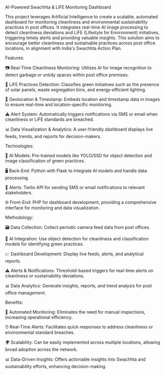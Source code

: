 AI-Powered Swachhta & LiFE Monitoring Dashboard

This project leverages Artificial Intelligence to create a scalable, automated dashboard for monitoring cleanliness and environmental sustainability practices in post offices. It integrates real-time AI image processing to detect cleanliness deviations and LiFE (Lifestyle for Environment) initiatives, triggering timely alerts and providing valuable insights. This solution aims to encourage better cleanliness and sustainable practices across post office locations, in alignment with India's Swachhta Action Plan.

Features:

📷 Real-Time Cleanliness Monitoring:
Utilizes AI for image recognition to detect garbage or untidy spaces within post office premises.

🌱 LiFE Practices Detection:
Classifies green initiatives such as the presence of solar panels, waste segregation bins, and energy-efficient lighting.

📍 Geolocation & Timestamp:
Embeds location and timestamp data in images to ensure real-time and location-specific monitoring.

⚠️ Alert System:
Automatically triggers notifications via SMS or email when cleanliness or LiFE standards are breached.

📊 Data Visualization & Analytics:
A user-friendly dashboard displays live feeds, trends, and reports for decision-makers.

Technologies:

🤖 AI Models:
Pre-trained models like YOLO/SSD for object detection and image classification of green practices.

🖥️ Back-End:
Python with Flask to integrate AI models and handle data processing.

📱 Alerts:
Twilio API for sending SMS or email notifications to relevant stakeholders.

🌐 Front-End:
PHP for dashboard development, providing a comprehensive interface for monitoring and data visualization.


Methodology:

🗃️ Data Collection:
Collect periodic camera feed data from post offices.

🤖 AI Integration:
Use object detection for cleanliness and classification models for identifying green practices.

📈 Dashboard Development:
Display live feeds, alerts, and analytical reports.

⚠️ Alerts & Notifications:
Threshold-based triggers for real-time alerts on cleanliness or sustainability deviations.

📊 Data Analytics:
Generate insights, reports, and trend analysis for post office management.

Benefits:

🚀 Automated Monitoring:
Eliminates the need for manual inspections, increasing operational efficiency.

⏰ Real-Time Alerts:
Facilitates quick responses to address cleanliness or environmental standard breaches.

🌍 Scalability:
Can be easily implemented across multiple locations, allowing broad adoption across the network.

📊 Data-Driven Insights:
Offers actionable insights into Swachhta and sustainability efforts, enhancing decision-making.


